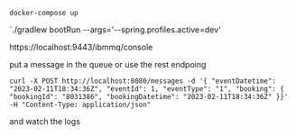 `docker-compose up`

`./gradlew bootRun --args='--spring.profiles.active=dev'


https://localhost:9443/ibmmq/console

put a message in the queue or use the rest endpoing

```
curl -X POST http://localhost:8080/messages -d '{ "eventDatetime": "2023-02-11T18:34:36Z", "eventId": 1, "eventType": "1", "booking": { "bookingId": "8031386", "bookingDatetime": "2023-02-11T18:34:36Z" }}' -H "Content-Type: application/json"
```


and watch the logs